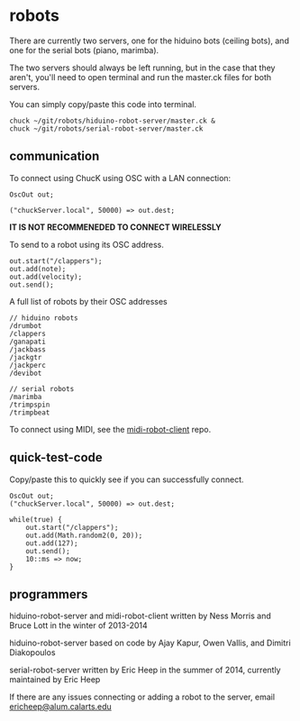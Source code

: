 robots
======

There are currently two servers, one for the hiduino bots (ceiling bots), and one for the serial bots (piano, marimba).

The two servers should always be left running, but in the case that they aren't, you'll need to open terminal and run the master.ck files for both servers.

You can simply copy/paste this code into terminal.

    chuck ~/git/robots/hiduino-robot-server/master.ck &
    chuck ~/git/robots/serial-robot-server/master.ck

communication
-------------

To connect using ChucK using OSC with a LAN connection:

    OscOut out;

    ("chuckServer.local", 50000) => out.dest;

**IT IS NOT RECOMMENEDED TO CONNECT WIRELESSLY**

To send to a robot using its OSC address.

    out.start("/clappers");
    out.add(note);
    out.add(velocity);
    out.send();

A full list of robots by their OSC addresses

    // hiduino robots
    /drumbot
    /clappers
    /ganapati
    /jackbass
    /jackgtr
    /jackperc
    /devibot

    // serial robots
    /marimba
    /trimpspin
    /trimpbeat

To connect using MIDI, see the [midi-robot-client](https://github.com/MTIID/robots/tree/master/midi-robot-client) repo.

quick-test-code
---------------
Copy/paste this to quickly see if you can successfully connect.

    OscOut out;
    ("chuckServer.local", 50000) => out.dest;

    while(true) {
        out.start("/clappers");
        out.add(Math.random2(0, 20));
        out.add(127);
        out.send();
        10::ms => now;
    }

programmers
-----------

hiduino-robot-server and midi-robot-client written by Ness Morris and Bruce Lott in the winter of 2013-2014

hiduino-robot-server based on code by Ajay Kapur, Owen Vallis, and Dimitri Diakopoulos

serial-robot-server written by Eric Heep in the summer of 2014, currently maintained by Eric Heep

If there are any issues connecting or adding a robot to the server, email ericheep@alum.calarts.edu
